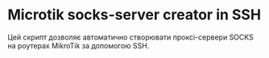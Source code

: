 # Microtik socks-server creator in SSH

Цей скрипт дозволяє автоматично створювати проксі-сервери SOCKS на роутерах MikroTik за допомогою SSH.